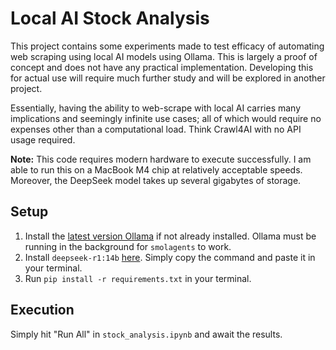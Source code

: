 # Local AI Stock Analysis

This project contains some experiments made to test efficacy of automating web scraping using local AI models using Ollama. This is largely a proof of concept and does not have any practical implementation. Developing this for actual use will require much further study and will be explored in another project.

Essentially, having the ability to web-scrape with local AI carries many implications and seemingly infinite use cases; all of which would require no expenses other than a computational load. Think Crawl4AI with no API usage required.

**Note:** This code requires modern hardware to execute successfully. I am able to run this on a MacBook M4 chip at relatively acceptable speeds. Moreover, the DeepSeek model takes up several gigabytes of storage.

## Setup

1) Install the [latest version Ollama](https://ollama.com/) if not already installed. Ollama must be running in the background for ```smolagents``` to work.
2) Install ```deepseek-r1:14b``` [here](https://ollama.com/library/deepseek-r1:14b). Simply copy the command and paste it in your terminal.
3) Run ```pip install -r requirements.txt``` in your terminal.

## Execution

Simply hit "Run All" in ```stock_analysis.ipynb``` and await the results.
